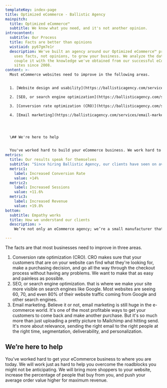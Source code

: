 ```yaml
---
templateKey: index-page
title: Optimized eCommerce - Ballistic Agency
mainpitch:
  title: Optimized eCommerce™
  subtitle: We know what you need, and it's not another opinion.
introcontent:
  subtitle: Our Process
  title: Facts are better than opinions
  wistiaid: py67gm7e1r
  description: We've built an agency around our Optimized eCommerce™ process that
    uses facts, not opinions, to grow your business. We analyze the data and
    couple it with the knowledge we've obtained from our successful eCommerce
    sites since 2008.
content: >-
  Most eCommerce websites need to improve in the following areas.


  1. [Website design and usability](https://ballisticagency.com/services/ecommerce-site-design/)

  2. [SEO, or search engine optimization](https://ballisticagency.com/services/search-engine-optimization/)

  3. [Conversion rate optimization (CRO)](https://ballisticagency.com/services/conversion-rate-optimization/)

  4. [Email marketing](https://ballisticagency.com/services/email-marketing/)




  \## We're here to help


  You've worked hard to build your eCommerce business. We work hard to help you to get more shoppers that turn into valuable customers.
metrics:
  title: Our results speak for themselves
  subtitle: "Since hiring Ballistic Agency, our clients have seen on average:"
  metric1:
    label: Increased Conversion Rate
    value: +14%
  metric2:
    label: Increased Sessions
    value: +11.6%
  metric3:
    label: Increased Revenue
    value: +19.8%
bottom:
  subtitle: Empathy works
  title: How we understand our clients
  description: >
    We’re not only an eCommerce agency; we’re a small manufacturer that sells our products online. Why? Empathy. We wanted to understand our clients, so we started doing what they do. 

---
```


The facts are that most businesses need to improve in three areas.

1. Conversion rate optimization (CRO). CRO makes sure that your customers that are on your website can find what they're looking for, make a purchasing decision, and go all the way through the checkout process without having any problems. We want to make that as easy and painless as possible. 
2. SEO, or search engine optimization. that is where we make your site more visible on search engines like Google. Most websites are seeing 60, 70, and even 80% of their website traffic coming from Google and other search engines.
3. Email marketing. Believe it or not, email marketing is still huge in the e-commerce world. It's one of the most profitable ways to get your customers to come back and make another purchase. But it's so much more than just uploading a pretty picture to Mailchimp and hitting send. It's more about relevance, sending the right email to the right people at the right time, segmentation, deliverability, and personalization.

## We’re here to help

You’ve worked hard to get your eCommerce business to where you are today. We will work just as hard to help you overcome the roadblocks you might not be anticipating. We will bring more shoppers to your website, increase the percentage of people that buy from you, and push your average order value higher for maximum revenue.
